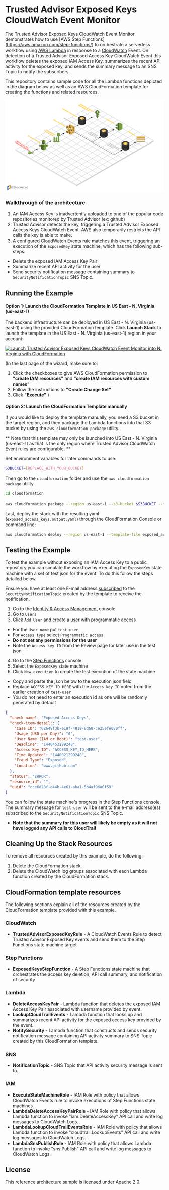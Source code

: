 # Trusted Advisor Exposed Keys CloudWatch Event Monitor

The Trusted Advisor Exposed Keys CloudWatch Event Monitor demonstrates how to use [AWS Step Functions] (https://aws.amazon.com/step-functions/) to orchestrate a serverless workflow using [AWS Lambda](http://aws.amazon.com/lambda/) in response to a [CloudWatch](https://aws.amazon.com/cloudwatch/) Event. On detection of a Trusted Advisor Exposed Access Key CloudWatch Event this workflow deletes the exposed IAM Access Key, summarizes the recent API activity for the exposed key, and sends the summary message to an SNS Topic to notify the subscribers.

This repository contains sample code for all the Lambda functions depicted in the diagram below as well as an AWS CloudFormation template for creating the functions and related resources.

![screenshot for instruction](images/Architecture.png)

### Walkthrough of the architecture
1. An IAM Access Key is inadvertently uploaded to one of the popular code repositories monitored by Trusted Advisor (ex: github)
2. Trusted Advisor detects the key, triggering a Trusted Advisor Exposed Access Keys CloudWatch Event. AWS also temporarily restricts the API calls the key is able to make.
3. A configured CloudWatch Events rule matches this event, triggering an execution of the `ExposedKey` state machine, which has the following sub-steps:
  * Delete the exposed IAM Access Key Pair
  * Summarize recent API activity for the user
  * Send security notification message containing summary to `SecurityNotificationTopic` SNS Topic.

## Running the Example
 
#### Option 1: Launch the CloudFormation Template in US East - N. Virginia (us-east-1) 
The backend infrastructure can be deployed in US East - N. Virginia (us-east-1) using the provided CloudFormation template.
Click **Launch Stack** to launch the template in the US East - N. Virginia (us-east-1) region in your account:

[![Launch Trusted Advisor Exposed Keys CloudWatch Event Monitor into N. Virginia with CloudFormation](http://docs.aws.amazon.com/AWSCloudFormation/latest/UserGuide/images/cloudformation-launch-stack-button.png)](https://console.aws.amazon.com/cloudformation/home?region=us-east-1#/stacks/new?stackName=exposed-keys-monitor&templateURL=https://s3.amazonaws.com/exposed-keys-project/delete_exposed_keys.packaged.yaml)

(In the last page of the wizard, make sure to:

1. Click the checkboxes to give AWS CloudFormation permission to **"create IAM resources"** and **"create IAM resources with custom names"**
2. Follow the instructions to **"Create Change Set"** 
3. Click **"Execute"**
)

#### Option 2: Launch the CloudFormation Template manually 

If you would like to deploy the template manually, you need a S3 bucket in the target region, and then package the Lambda functions into that S3 bucket by using the `aws cloudformation package` utility.

** Note that this template may only be launched into US East - N. Virginia (us-east-1) as that is the only region where Trusted Advisor CloudWatch Event rules are configurable. **


Set environment variables for later commands to use:

```bash
S3BUCKET=[REPLACE_WITH_YOUR_BUCKET]
```

Then go to the `cloudformation` folder and use the `aws cloudformation package` utility

```bash
cd cloudformation

aws cloudformation package --region us-east-1 --s3-bucket $S3BUCKET --template exposed_access_keys.serverless.yaml --output-template-file exposed_access_keys.output.yaml
```
Last, deploy the stack with the resulting yaml (`exposed_access_keys.output.yaml`) through the CloudFormation Console or command line:

```bash
aws cloudformation deploy --region us-east-1 --template-file exposed_access_keys.output.yaml --stack-name ExposedAccessKeysMonitor --capabilities CAPABILITY_NAMED_IAM
```

## Testing the Example
To test the example without exposing an IAM Access Key to a public repository you can simulate the workflow by executing the `ExposedKey` state machine with a set of test json for the event. To do this follow the steps detailed below.

Ensure you have at least one E-mail address [subscribed](http://docs.aws.amazon.com/sns/latest/dg/SubscribeTopic.html) to the `SecurityNotificationTopic` created by the template to receive the notification.

1. Go to the [Identity & Access Management](https://console.aws.amazon.com/iam/home) console
2. Go to `Users`
3. Click `Add User` and create a user with programmatic access
  * For the `User name` put `test-user`
  * For `Access type` select `Programmatic access`
  * **Do not set any permissions for the user**
  * Note the `Access key ID` from the Review page for later use in the test json
4. Go to the [Step Functions](https://console.aws.amazon.com/states/home?region=us-east-1#/) console
5. Select the `ExposedKey` state machine
6. Click `New execution` to create the test execution of the state machine
  * Copy and paste the json below to the execution json field
  * Replace `ACCESS_KEY_ID_HERE` with the `Access key ID` noted from the earlier creation of `test-user`
  * You do not need to enter an execution id as one will be randomly generated by default
```json
{
  "check-name": "Exposed Access Keys",
  "check-item-detail": {
    "Case ID": "02648f3b-e18f-4019-8d68-ce25efe080ff",
    "Usage (USD per Day)": "0",
    "User Name (IAM or Root)": "test-user",
    "Deadline": "1440453299248",
    "Access Key ID": "ACCESS_KEY_ID_HERE",
    "Time Updated": "1440021299248",
    "Fraud Type": "Exposed",
    "Location": "www.github.com"
  },
  "status": "ERROR",
  "resource_id": "",
  "uuid": "cce6d28f-e44b-4e61-aba1-5b4af96a0f59"
}
```

You can follow the state machine's progress in the Step Functions console. The summary message for `test-user` will be sent to the e-mail address(es) subscribed to the `SecurityNotificationTopic` SNS Topic.
 * **Note that the summary for this user will likely be empty as it will not have logged any API calls to CloudTrail**


## Cleaning Up the Stack Resources

To remove all resources created by this example, do the following:

1. Delete the CloudFormation stack.
1. Delete the CloudWatch log groups associated with each Lambda function created by the CloudFormation stack.

## CloudFormation template resources

The following sections explain all of the resources created by the CloudFormation template provided with this example.

### CloudWatch
- **TrustedAdvisorExposedKeyRule** - A CloudWatch Events Rule to detect Trusted Advisor Exposed Key events and send them to the Step Functions state machine target

### Step Functions
- **ExposedKeysStepFunction** - A Step Functions state machine that orchestrates the access key deletion, API call summary, and notification of security

### Lambda
- **DeleteAccessKeyPair** - Lambda function that deletes the exposed IAM Access Key Pair associated with username provided by event.
- **LookupCloudTrailEvents** - Lambda function that looks up and summarizes recent API activity for the exposed access key provided by the event.
- **NotifySecurity** - Lambda function that constructs and sends security notification message containing API activity summary to SNS Topic created by this CloudFormation template.

### SNS
- **NotificationTopic** - SNS Topic that API activity security message is sent to.

### IAM
- **ExecuteStateMachineRole** - IAM Role with policy that allows CloudWatch Events rule to invoke executions of Step Functions state machines
- **LambdaDeleteAccessKeyPairRole** - IAM Role with policy that allows Lambda function to invoke "iam:DeleteAccessKey" API call and write log messages to CloudWatch Logs.
- **LambdaLookupCloudTrailEventsRole** - IAM Role with policy that allows Lambda function to invoke "cloudtrail:LookupEvents" API call and write log messages to CloudWatch Logs.
- **LambdaSnsPublishRole** - IAM Role with policy that allows Lambda function to invoke "sns:Publish" API call and write log messages to CloudWatch Logs.


## License

This reference architecture sample is licensed under Apache 2.0.